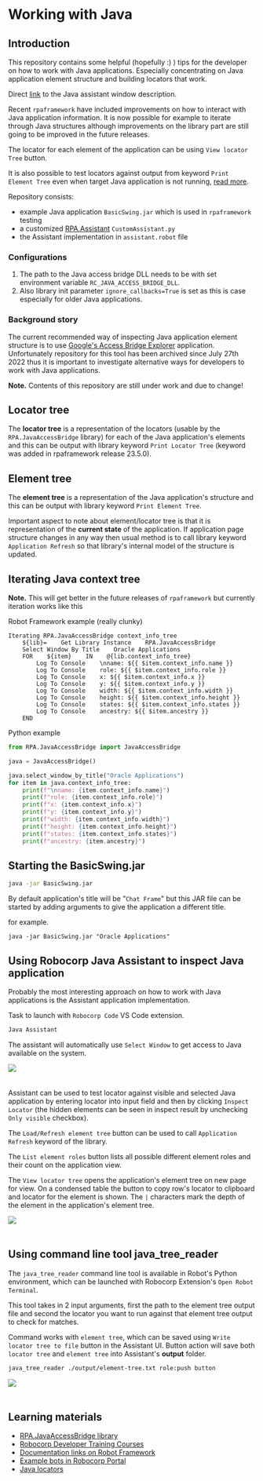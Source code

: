 # Working with Java

## Introduction

This repository contains some helpful (hopefully :) ) tips for the developer on how to work with
Java applications. Especially concentrating on Java application element structure and
building locators that work.

Direct [link](#using-robocorp-java-assistant-to-inspect-java-application) to the Java assistant window description.

Recent ``rpaframework`` have included improvements on how to interact with Java application information. It is now possible for example to iterate through Java structures although improvements on the library part are still going to be improved in the future releases.

The locator for each element of the application can be using `View locator Tree` button.

It is also possible to test locators against output from keyword ``Print Element Tree`` even when target Java application is not running, [read more](#using-command-line-tool-java_tree_reader).

Repository consists:

- example Java application `BasicSwing.jar` which is used in ``rpaframework`` testing
- a customized [RPA.Assistant](https://robocorp.com/docs/libraries/rpa-framework/rpa-assistant) `CustomAssistant.py`
- the Assistant implementation in `assistant.robot` file

### Configurations

1. The path to the Java access bridge DLL needs to be with set environment variable `RC_JAVA_ACCESS_BRIDGE_DLL`.
2. Also library init parameter `ignore_callbacks=True` is set as this is case especially for older Java applications.

### Background story

The current recommended way of inspecting Java application element structure is to use [Google's Access Bridge Explorer](https://github.com/google/access-bridge-explorer) application. Unfortunately repository for this tool has been archived since July 27th 2022 thus it is important to investigate alternative ways for developers to work with Java applications.

**Note.** Contents of this repository are still under work and due to change!

## Locator tree

The **locator tree** is a representation of the locators (usable by the `RPA.JavaAccessBridge` library) for each of the Java application's elements and this can be output with library keyword ``Print Locator Tree`` (keyword was added in rpaframework release 23.5.0).

## Element tree

The **element tree** is a representation of the Java application's structure and this can be output with library keyword ``Print Element Tree``.

Important aspect to note about element/locator tree is that it is representation of the **current state** of the application. If application page structure changes in any way then usual method is to call library keyword ``Application Refresh`` so that library's internal model of the structure is updated.

## Iterating Java context tree

**Note.** This will get better in the future releases of `rpaframework` but currently iteration works like this

Robot Framework example (really clunky)
```robotframework
Iterating RPA.JavaAccessBridge context_info_tree
    ${lib}=    Get Library Instance    RPA.JavaAccessBridge
    Select Window By Title    Oracle Applications
    FOR    ${item}    IN    @{lib.context_info_tree}
        Log To Console    \nname: ${{ $item.context_info.name }}
        Log To Console    role: ${{ $item.context_info.role }}
        Log To Console    x: ${{ $item.context_info.x }}
        Log To Console    y: ${{ $item.context_info.y }}
        Log To Console    width: ${{ $item.context_info.width }}
        Log To Console    height: ${{ $item.context_info.height }}
        Log To Console    states: ${{ $item.context_info.states }}
        Log To Console    ancestry: ${{ $item.ancestry }}
    END
```

Python example
```python
from RPA.JavaAccessBridge import JavaAccessBridge

java = JavaAccessBridge()

java.select_window_by_title("Oracle Applications")
for item in java.context_info_tree:
    print(f"\nname: {item.context_info.name}")
    print(f"role: {item.context_info.role}")
    print(f"x: {item.context_info.x}")
    print(f"y: {item.context_info.y}")
    print(f"width: {item.context_info.width}")
    print(f"height: {item.context_info.height}")
    print(f"states: {item.context_info.states}")
    print(f"ancestry: {item.ancestry}")
```

## Starting the BasicSwing.jar

```bash
java -jar BasicSwing.jar
```
By default application's title will be "`Chat Frame`" but this JAR file can be started by adding arguments to give the application a different title.

for example.
```
java -jar BasicSwing.jar "Oracle Applications"
```

## Using Robocorp Java Assistant to inspect Java application

Probably the most interesting approach on how to work with Java applications is the Assistant application implementation.

Task to launch with `Robocorp Code` VS Code extension.
```bash
Java Assistant
```

The assistant will automatically use `Select Window` to get access to Java available on the system.

<img src="images/assistant.png" style="margin-bottom:20px">

Assistant can be used to test locator against visible and selected Java application by entering locator into input field and then by clicking `Inspect Locator` (the hidden elements can be seen in inspect result by unchecking `Only visible` checkbox).

The `Load/Refresh element tree` button can be used to call `Application Refresh` keyword of the library.

The `List element roles` button lists all possible different element roles and their count on the application view.

The `View locator tree` opens the application's element tree on new page for view. On a condensed table the button to copy row's locator to clipboard and locator for the element is shown. The `|` characters mark the
depth of the element in the application's element tree.

<img src="images/locator_tree_txt.png" style="margin-bottom:20px">

## Using command line tool java_tree_reader

The `java_tree_reader` command line tool is available in Robot's Python environment, which can be launched with Robocorp Extension's `Open Robot Terminal`.

This tool takes in 2 input arguments, first the path to the element tree output file and second the locator you want to run against that element tree output to check for matches.

Command works with `element tree`, which can be saved using `Write locator tree to file` button in the Assistant UI. Button action will save both `locator tree` and `element tree` into Assistant's **output** folder.

```bash
java_tree_reader ./output/element-tree.txt role:push button
```

<img src="images/java_tree_reader.png" style="margin-bottom:20px">

## Learning materials

- [RPA.JavaAccessBridge library](https://robocorp.com/docs/libraries/rpa-framework/rpa-javaaccessbridge)
- [Robocorp Developer Training Courses](https://robocorp.com/docs/courses)
- [Documentation links on Robot Framework](https://robocorp.com/docs/languages-and-frameworks/robot-framework)
- [Example bots in Robocorp Portal](https://robocorp.com/portal)
- [Java locators](https://robocorp.com/docs/development-guide/locators#java-locators)
